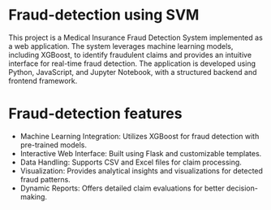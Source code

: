 # Fraud-detection using SVM
This project is a Medical Insurance Fraud Detection System implemented as a web application. The system leverages machine learning models, including XGBoost, to identify fraudulent claims and provides an intuitive interface for real-time fraud detection. The application is developed using Python, JavaScript, and Jupyter Notebook, with a structured backend and frontend framework.

# Fraud-detection features
- Machine Learning Integration: Utilizes XGBoost for fraud detection with pre-trained models.
- Interactive Web Interface: Built using Flask and customizable templates.
- Data Handling: Supports CSV and Excel files for claim processing.
- Visualization: Provides analytical insights and visualizations for detected fraud patterns.
- Dynamic Reports: Offers detailed claim evaluations for better decision-making.
